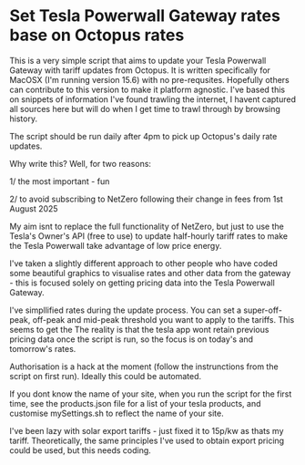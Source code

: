 # Set Tesla Powerwall Gateway rates base on Octopus rates

This is a very simple script that aims to update your Tesla Powerwall Gateway with tariff updates from Octopus.  It is written specifically for MacOSX (I'm running version 15.6) with no pre-requsites.  Hopefully others can contribute to this version to make it platform agnostic.  I've based this on snippets of information I've found trawling the internet, I havent captured all sources here but will do when I get time to trawl through by browsing history. 

The script should be run daily after 4pm to pick up Octopus's daily rate updates.

Why write this?  Well, for two reasons: 

1/ the most important - fun

2/ to avoid subscribing to NetZero following their change in fees from 1st August 2025

My aim isnt to replace the full functionality of NetZero, but just to use the Tesla's Owner's API (free to use) to update half-hourly tariff rates to make the Tesla Powerwall take advantage of low price energy.   

I've taken a slightly different approach to other people who have coded some beautiful graphics to visualise rates and other data from the gateway - this is focused solely on getting pricing data into the Tesla Powerwall Gateway.

I've simpllified rates during the update process.  You can set a super-off-peak, off-peak and mid-peak threshold you want to apply to the tariffs.  This seems to get the The reality is that the tesla app wont retain previous pricing data once the script is run, so the focus is on today's and tomorrow's rates.

Authorisation is a hack at the moment (follow the instrunctions from the script on first run).  Ideally this could be automated.

If you dont know the name of your site, when you run the script for the first time, see the products.json file for a list of your tesla products, and customise mySettings.sh to reflect the name of your site.

I've been lazy with solar export tariffs - just fixed it to 15p/kw as thats my tariff.  Theoretically, the same principles I've used to obtain export pricing could be used, but this needs coding.


